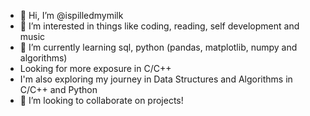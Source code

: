 - 👋 Hi, I’m @ispilledmymilk
- 👀 I’m interested in things like coding, reading, self development and music
- 🌱 I’m currently learning sql, python (pandas, matplotlib, numpy and algorithms)
- Looking for more exposure in C/C++
- I'm also exploring my journey in Data Structures and Algorithms in C/C++ and Python
- 💞️ I’m looking to collaborate on projects!


<!---
ispilledmymilk/ispilledmymilk is a ✨ special ✨ repository because its `README.md` (this file) appears on your GitHub profile.
You can click the Preview link to take a look at your changes.
--->
